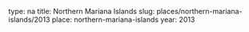 type: na
title: Northern Mariana Islands
slug: places/northern-mariana-islands/2013
place: northern-mariana-islands
year: 2013
